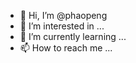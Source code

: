 - 👋 Hi, I’m @phaopeng
- 👀 I’m interested in ...
- 🌱 I’m currently learning ...
- 📫 How to reach me ...

<!---
phaopeng/phaopeng is a ✨ special ✨ repository because its `README.md` (this file) appears on your GitHub profile.
You can click the Preview link to take a look at your changes.
--->
